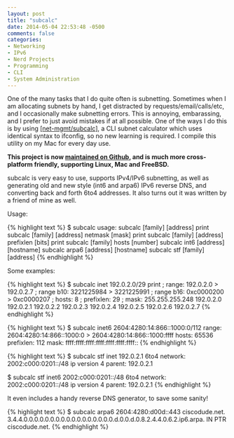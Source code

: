 ```yaml
---
layout: post
title: "subcalc"
date: 2014-05-04 22:53:48 -0500
comments: false
categories: 
- Networking
- IPv6
- Nerd Projects
- Programming
- CLI
- System Administration
---
```

One of the many tasks that I do quite often is subnetting. Sometimes when I am allocating subnets by hand, I get distracted by requests/email/calls/etc, and I occasionally make subnetting errors. This is annoying, embarassing, and I prefer to just avoid mistakes if at all possible. One of the ways I do this is by using [[net-mgmt/subcalc]](http://freshports.org/net-mgmt/subcalc/), a CLI subnet calculator which uses identical syntax to ifconfig, so no new learning is required. I compile this utility on my Mac for every day use.

**This project is now [maintained on Github](https://github.com/csjayp/subcalc), and is much more cross-platform friendly, supporting Linux, Mac and FreeBSD.**

subcalc is very easy to use, supports IPv4/IPv6 subnetting, as well as generating old and new style (int6 and arpa6) IPv6 reverse DNS, and converting back and forth 6to4 addresses. It also turns out it was written by a friend of mine as well. 

Usage:

{% highlight text %}
$ subcalc
usage: subcalc [family] [address] print
       subcalc [family] [address] netmask [mask] print
       subcalc [family] [address] prefixlen [bits] print
       subcalc [family] hosts [number]
       subcalc int6 [address] [hostname]
       subcalc arpa6 [address] [hostname]
       subcalc stf [family] [address]
{% endhighlight %}

Some examples:

{% highlight text %}
$ subcalc inet 192.0.2.0/29 print
; range:       192.0.2.0 > 192.0.2.7
; range b10:   3221225984 > 3221225991
; range b16:   0xc0000200 > 0xc0000207
; hosts:       8
; prefixlen:   29
; mask:        255.255.255.248
192.0.2.0
192.0.2.1
192.0.2.2
192.0.2.3
192.0.2.4
192.0.2.5
192.0.2.6
192.0.2.7
{% endhighlight %}

{% highlight text %}
$ subcalc inet6 2604:4280:14:866::1000:0/112
range:       2604:4280:14:866::1000:0 > 2604:4280:14:866::1000:ffff
hosts:       65536
prefixlen:   112
mask:        ffff:ffff:ffff:ffff:ffff:ffff:ffff::
{% endhighlight %}

{% highlight text %}
$ subcalc stf inet 192.0.2.1
6to4 network:        2002:c000:0201::/48
ip version 4 parent: 192.0.2.1

$ subcalc stf inet6 2002:c000:0201::/48
6to4 network:        2002:c000:0201::/48
ip version 4 parent: 192.0.2.1
{% endhighlight %}

It even includes a handy reverse DNS generator, to save some sanity!

{% highlight text %}
$ subcalc arpa6 2604:4280:d00d::443 ciscodude.net.
3.4.4.0.0.0.0.0.0.0.0.0.0.0.0.0.0.0.0.0.d.0.0.d.0.8.2.4.4.0.6.2.ip6.arpa.	IN	PTR	ciscodude.net.
{% endhighlight %}

